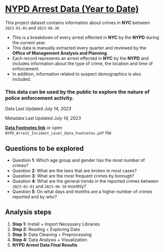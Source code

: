 # [NYPD Arrest Data (Year to Date)](https://data.cityofnewyork.us/Public-Safety/NYPD-Arrest-Data-Year-to-Date-/uip8-fykc)

This project dataset contains information about crimes in **NYC** between `2023-01-01` and `2023-06-30`

* This is a breakdown of every arrest effected in **NYC** by the **NYPD** during the current year.
* This data is manually extracted every quarter and reviewed by the **Office of Management Analysis and Planning**.
* Each record represents an arrest effected in **NYC** by the **NYPD** and includes information about the type of crime, the location and time of enforcement.
* In addition, information related to suspect demographics is also included.

### This data can be used by the public to explore the nature of police enforcement activity.

Data Last Updated
*July 14, 2023*

Metadata Last Updated
*July 14, 2023*

**[Data Footnotes link](NYPD_Arrest_Incident_Level_Data_Footnotes.pdf)** or open `NYPD_Arrest_Incident_Level_Data_Footnotes.pdf` file

## Questions to be explored
* Question **1**: Which age group and gender has the most number of crimes?
* Question **2**: What are the laws that are broken in most cases?
* Question **3**: What are the most frequent crimes by borough?
* Question **4**: What are the general trends in the reported crimes between `2023-01-01` and `2023-06-30` monthly?
* Question **5**: On what days and months are a higher number of crimes reported and by who?

## Analysis steps

1. **Step 1:** Install + Import Necessary Libraries
2. **Step 2:** Reading + Exploring Data
3. **Step 3:** Data Cleaning + Preprocessing
4. **Step 4:** Data Analysis + Visualization
5. **NYPD Arrest Data Final Results**
